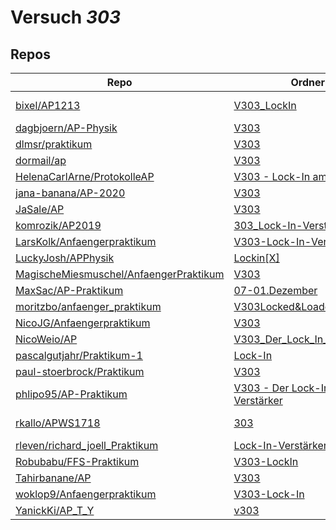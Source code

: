 # Versuch *303*

## Repos

|                                          Repo                                          |                                                            Ordner                                                            |                                                                                                                                                    PDFs                                                                                                                                                     |
|----------------------------------------------------------------------------------------|------------------------------------------------------------------------------------------------------------------------------|-------------------------------------------------------------------------------------------------------------------------------------------------------------------------------------------------------------------------------------------------------------------------------------------------------------|
|[bixel/AP1213](../repo/bixel/AP1213)                                                    |[V303_LockIn](https://github.com/bixel/AP1213/tree/master/V303_LockIn)                                                        |[Protokoll_2008_LockIn.pdf](https://docs.google.com/viewer?url=https://raw.githubusercontent.com/bixel/AP1213/master/V303_LockIn/Protokoll_2008_LockIn.pdf)<br/>[v303_protokoll.pdf](https://docs.google.com/viewer?url=https://raw.githubusercontent.com/bixel/AP1213/master/V303_LockIn/v303_protokoll.pdf)|
|[dagbjoern/AP-Physik](../repo/dagbjoern/AP-Physik)                                      |[V303](https://github.com/dagbjoern/AP-Physik/tree/master/V303)                                                               |–                                                                                                                                                                                                                                                                                                            |
|[dlmsr/praktikum](../repo/dlmsr/praktikum)                                              |[V303](https://github.com/dlmsr/praktikum/tree/master/V303)                                                                   |–                                                                                                                                                                                                                                                                                                            |
|[dormail/ap](../repo/dormail/ap)                                                        |[V303](https://github.com/dormail/ap/tree/main/V303)                                                                          |–                                                                                                                                                                                                                                                                                                            |
|[HelenaCarlArne/ProtokolleAP](../repo/HelenaCarlArne/ProtokolleAP)                      |[V303 - Lock-In amplifier](https://github.com/HelenaCarlArne/ProtokolleAP/tree/master/V303%20-%20Lock-In%20amplifier)         |–                                                                                                                                                                                                                                                                                                            |
|[jana-banana/AP-2020](../repo/jana-banana/AP-2020)                                      |[V303](https://github.com/jana-banana/AP-2020/tree/main/we%20did%20that/V303)                                                 |–                                                                                                                                                                                                                                                                                                            |
|[JaSale/AP](../repo/JaSale/AP)                                                          |[V303](https://github.com/JaSale/AP/tree/master/V303)                                                                         |[V303JA.pdf](https://docs.google.com/viewer?url=https://raw.githubusercontent.com/JaSale/AP/master/PDF/V303JA.pdf)                                                                                                                                                                                           |
|[komrozik/AP2019](../repo/komrozik/AP2019)                                              |[303_Lock-In-Verstaerker](https://github.com/komrozik/AP2019/tree/master/303_Lock-In-Verstaerker)                             |[303_Lock_In_Verstärker.pdf](https://docs.google.com/viewer?url=https://raw.githubusercontent.com/komrozik/AP2019/master/303_Lock-In-Verstaerker/303_Lock_In_Verst%C3%A4rker.pdf)                                                                                                                            |
|[LarsKolk/Anfaengerpraktikum](../repo/LarsKolk/Anfaengerpraktikum)                      |[V303-Lock-In-Verstärker](https://github.com/LarsKolk/Anfaengerpraktikum/tree/master/V303-Lock-In-Verst%C3%A4rker)            |[main.pdf](https://docs.google.com/viewer?url=https://raw.githubusercontent.com/LarsKolk/Anfaengerpraktikum/master/V303-Lock-In-Verst%C3%A4rker/main.pdf)                                                                                                                                                    |
|[LuckyJosh/APPhysik](../repo/LuckyJosh/APPhysik)                                        |[Lockin[X]](https://github.com/LuckyJosh/APPhysik/tree/master/Lockin%5BX%5D)                                                  |–                                                                                                                                                                                                                                                                                                            |
|[MagischeMiesmuschel/AnfaengerPraktikum](../repo/MagischeMiesmuschel/AnfaengerPraktikum)|[V303](https://github.com/MagischeMiesmuschel/AnfaengerPraktikum/tree/master/V303)                                            |–                                                                                                                                                                                                                                                                                                            |
|[MaxSac/AP-Praktikum](../repo/MaxSac/AP-Praktikum)                                      |[07-01.Dezember](https://github.com/MaxSac/AP-Praktikum/tree/master/07-01.Dezember)                                           |[main.pdf](https://docs.google.com/viewer?url=https://raw.githubusercontent.com/MaxSac/AP-Praktikum/master/07-01.Dezember/build/main.pdf)                                                                                                                                                                    |
|[moritzbo/anfaenger_praktikum](../repo/moritzbo/anfaenger_praktikum)                    |[V303Locked&Loaded](https://github.com/moritzbo/anfaenger_praktikum/tree/main/V303Locked%26Loaded)                            |–                                                                                                                                                                                                                                                                                                            |
|[NicoJG/Anfaengerpraktikum](../repo/NicoJG/Anfaengerpraktikum)                          |[V303](https://github.com/NicoJG/Anfaengerpraktikum/tree/master/V303)                                                         |[Abgabe.pdf](https://docs.google.com/viewer?url=https://raw.githubusercontent.com/NicoJG/Anfaengerpraktikum/master/V303/Abgabe.pdf)                                                                                                                                                                          |
|[NicoWeio/AP](../repo/NicoWeio/AP)                                                      |[V303_Der_Lock_In_Verstaerker](https://github.com/NicoWeio/AP/tree/gh-pages/V303_Der_Lock_In_Verstaerker)                     |[main.pdf](https://docs.google.com/viewer?url=https://raw.githubusercontent.com/NicoWeio/AP/gh-pages/V303_Der_Lock_In_Verstaerker/build/main.pdf)                                                                                                                                                            |
|[pascalgutjahr/Praktikum-1](../repo/pascalgutjahr/Praktikum-1)                          |[Lock-In](https://github.com/pascalgutjahr/Praktikum-1/tree/master/Lock-In)                                                   |–                                                                                                                                                                                                                                                                                                            |
|[paul-stoerbrock/Praktikum](../repo/paul-stoerbrock/Praktikum)                          |[V303](https://github.com/paul-stoerbrock/Praktikum/tree/master/V303)                                                         |–                                                                                                                                                                                                                                                                                                            |
|[phlipo95/AP-Praktikum](../repo/phlipo95/AP-Praktikum)                                  |[V303 - Der Lock-In-Verstärker](https://github.com/phlipo95/AP-Praktikum/tree/master/V303%20-%20Der%20Lock-In-Verst%C3%A4rker)|–                                                                                                                                                                                                                                                                                                            |
|[rkallo/APWS1718](../repo/rkallo/APWS1718)                                              |[303](https://github.com/rkallo/APWS1718/tree/master/303)                                                                     |[protokoll_Lars.pdf](https://docs.google.com/viewer?url=https://raw.githubusercontent.com/rkallo/APWS1718/master/303/protokoll_Lars.pdf)<br/>[V303.pdf](https://docs.google.com/viewer?url=https://raw.githubusercontent.com/rkallo/APWS1718/master/303/V303.pdf)                                            |
|[rleven/richard_joell_Praktikum](../repo/rleven/richard_joell_Praktikum)                |[Lock-In-Verstärker[done]](https://github.com/rleven/richard_joell_Praktikum/tree/master/Lock-In-Verst%C3%A4rker%5Bdone%5D)   |–                                                                                                                                                                                                                                                                                                            |
|[Robubabu/FFS-Praktikum](../repo/Robubabu/FFS-Praktikum)                                |[V303-LockIn](https://github.com/Robubabu/FFS-Praktikum/tree/master/V303-LockIn)                                              |[V303.pdf](https://docs.google.com/viewer?url=https://raw.githubusercontent.com/Robubabu/FFS-Praktikum/master/Versuchs_pdfs/WS/V303.pdf)                                                                                                                                                                     |
|[Tahirbanane/AP](../repo/Tahirbanane/AP)                                                |[V303](https://github.com/Tahirbanane/AP/tree/main/V303)                                                                      |–                                                                                                                                                                                                                                                                                                            |
|[woklop9/Anfaengerpraktikum](../repo/woklop9/Anfaengerpraktikum)                        |[V303-Lock-In](https://github.com/woklop9/Anfaengerpraktikum/tree/master/V303-Lock-In)                                        |–                                                                                                                                                                                                                                                                                                            |
|[YanickKi/AP_T_Y](../repo/YanickKi/AP_T_Y)                                              |[v303](https://github.com/YanickKi/AP_T_Y/tree/main/v303)                                                                     |–                                                                                                                                                                                                                                                                                                            |
